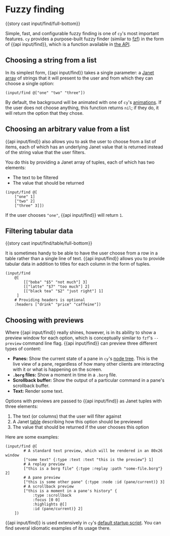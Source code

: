 # Fuzzy finding

{{story cast input/find/full-bottom}}

Simple, fast, and configurable fuzzy finding is one of `cy`'s most important features. `cy` provides a purpose-built fuzzy finder (similar to [fzf](https://github.com/junegunn/fzf)) in the form of {{api input/find}}, which is a function available in [the API](../api.md#inputfind).

## Choosing a string from a list

In its simplest form, {{api input/find}} takes a single parameter: a [Janet array](https://janet-lang.org/docs/data_structures/arrays.html) of strings that it will present to the user and from which they can choose a single option:

```janet
(input/find @["one" "two" "three"])
```

By default, the background will be animated with one of `cy`'s [animations](../animations.md). If the user does not choose anything, this function returns `nil`; if they do, it will return the option that they chose.

## Choosing an arbitrary value from a list

{{api input/find}} also allows you to ask the user to choose from a list of items, each of which has an underlying Janet value that is returned instead of the string value that the user filters.

You do this by providing a Janet array of tuples, each of which has two elements:

- The text to be filtered
- The value that should be returned

```janet
(input/find @[
    ["one" 1]
    ["two" 2]
    ["three" 3]])
```

If the user chooses `"one"`, {{api input/find}} will return `1`.

## Filtering tabular data

{{story cast input/find/table/full-bottom}}

It is sometimes handy to be able to have the user choose from a row in a table rather than a single line of text. {{api input/find}} allows you to provide tabular data in addition to titles for each column in the form of tuples.

```janet
(input/find
    @[
        [["boba" "$5" "not much"] 3]
        [["latte" "$7" "too much"] 2]
        [["black tea" "$2" "just right"] 1]
     ]
    # Providing headers is optional
    :headers ["drink" "price" "caffeine"])
```

## Choosing with previews

Where {{api input/find}} really shines, however, is in its ability to show a preview window for each option, which is conceptually similar to `fzf`'s `--preview` command line flag. {{api input/find}} can preview three different types of content:

- **Panes:** Show the current state of a pane in `cy`'s [node tree](../groups-and-panes.md#the-node-tree). This is the live view of a pane, regardless of how many other clients are interacting with it or what is happening on the screen.
- **`.borg` files:** Show a moment in time in a `.borg` file.
- **Scrollback buffer:** Show the output of a particular command in a pane's scrollback buffer.
- **Text:** Render some text.

Options with previews are passed to {{api input/find}} as Janet tuples with three elements:

1. The text (or columns) that the user will filter against
1. A Janet [table](https://janet-lang.org/docs/data_structures/tables.html) describing how this option should be previewed
1. The value that should be returned if the user chooses this option

Here are some examples:

```janet
(input/find @[
        # A standard text preview, which will be rendered in an 80x26 window
        ["some text" {:type :text :text "this is the preview"} 1]
        # A replay preview
        ["this is a borg file" {:type :replay :path "some-file.borg"} 2]
        # A pane preview
        ["this is some other pane" {:type :node :id (pane/current)} 3]
        # A scrollback preview
        ["this is a moment in a pane's history" {
            :type :scrollback
            :focus [0 0]
            :highlights @[]
            :id (pane/current)} 2]
    ])
```

{{api input/find}} is used extensively in `cy`'s [default startup script](https://github.com/cfoust/cy/blob/main/pkg/cy/cy-boot.janet). You can find several idiomatic examples of its usage there.
